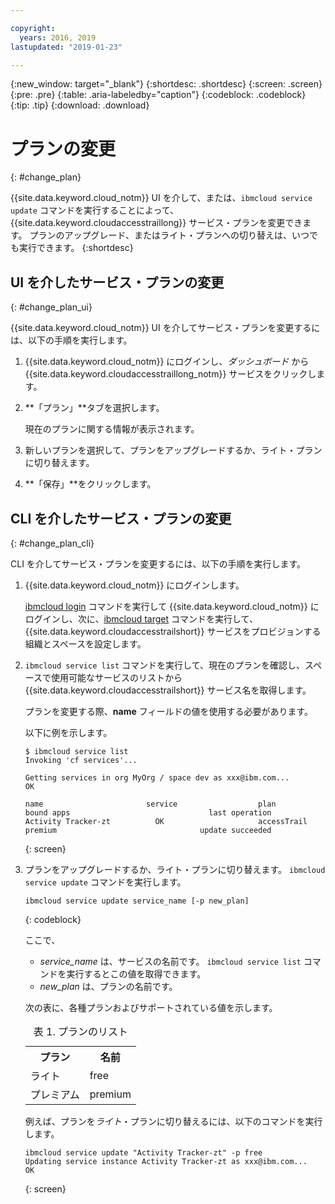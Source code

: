 ```yaml
---

copyright:
  years: 2016, 2019
lastupdated: "2019-01-23"

---
```


{:new_window: target="_blank"}
{:shortdesc: .shortdesc}
{:screen: .screen}
{:pre: .pre}
{:table: .aria-labeledby="caption"}
{:codeblock: .codeblock}
{:tip: .tip}
{:download: .download}



# プランの変更
{: #change_plan}

{{site.data.keyword.cloud_notm}} UI を介して、または、`ibmcloud service update` コマンドを実行することによって、{{site.data.keyword.cloudaccesstraillong}} サービス・プランを変更できます。 プランのアップグレード、またはライト・プランへの切り替えは、いつでも実行できます。
{:shortdesc}

## UI を介したサービス・プランの変更
{: #change_plan_ui}

{{site.data.keyword.cloud_notm}} UI を介してサービス・プランを変更するには、以下の手順を実行します。

1. {{site.data.keyword.cloud_notm}} にログインし、*ダッシュボード* から {{site.data.keyword.cloudaccesstraillong_notm}} サービスをクリックします。 
    
2. **「プラン」**タブを選択します。

    現在のプランに関する情報が表示されます。
	
3. 新しいプランを選択して、プランをアップグレードするか、ライト・プランに切り替えます。 

4. **「保存」**をクリックします。



## CLI を介したサービス・プランの変更
{: #change_plan_cli}

CLI を介してサービス・プランを変更するには、以下の手順を実行します。

1. {{site.data.keyword.cloud_notm}} にログインします。 

    [ibmcloud login](/docs/cli/reference/ibmcloud/bx_cli.html#ibmcloud_login) コマンドを実行して {{site.data.keyword.cloud_notm}} にログインし、次に、[ibmcloud target](/docs/cli/reference/ibmcloud/bx_cli.html#ibmcloud_target) コマンドを実行して、{{site.data.keyword.cloudaccesstrailshort}} サービスをプロビジョンする組織とスペースを設定します。
	
2. `ibmcloud service list` コマンドを実行して、現在のプランを確認し、スペースで使用可能なサービスのリストから {{site.data.keyword.cloudaccesstrailshort}} サービス名を取得します。 

    プランを変更する際、**name** フィールドの値を使用する必要があります。 

    以下に例を示します。
	
	```
	$ ibmcloud service list
    Invoking 'cf services'...

    Getting services in org MyOrg / space dev as xxx@ibm.com...
    OK

    name                       service                  plan                 bound apps                               last operation
    Activity Tracker-zt          OK                     accessTrail             premium                                update succeeded
    ```
	{: screen}
    
3. プランをアップグレードするか、ライト・プランに切り替えます。 `ibmcloud service update` コマンドを実行します。
    
	```
	ibmcloud service update service_name [-p new_plan]
	```
	{: codeblock}
	
	ここで、 
	
	* *service_name* は、サービスの名前です。 `ibmcloud service list` コマンドを実行するとこの値を取得できます。
	* *new_plan* は、プランの名前です。
	
	次の表に、各種プランおよびサポートされている値を示します。
	
	<table>
	  <caption>表 1. プランのリスト</caption>
	  <tr>
	    <th>プラン</th>
	    <th>名前</th>
	  </tr>
	  <tr>
	    <td>ライト</td>
	    <td>free</td>
	  </tr>
	  <tr>
	    <td>プレミアム</td>
	    <td>premium</td>
	  </tr>
	</table>
	
	例えば、プランを*ライト*・プランに切り替えるには、以下のコマンドを実行します。
	
	```
	ibmcloud service update "Activity Tracker-zt" -p free
    Updating service instance Activity Tracker-zt as xxx@ibm.com...
    OK
	```
	{: screen}



